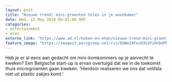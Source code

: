 ```yaml
---
layout: post
title: "Nieuwe trend: mini-groenten telen in je woonkamer"
date: Wed, 15 May 2019 09:01:00 GMT
categories: 
- entertainment 
- eten 
externe_link: "https://www.ad.nl/koken-en-eten/nieuwe-trend-mini-groenten-telen-in-je-woonkamer~a902bbd6/"
feature_image: "https://images3.persgroep.net/rcs/KOWmJ9Fxu03G3YiHnbdPNYRKCdk/diocontent/147810707/_fitwidth/400/?appId=21791a8992982cd8da851550a453bd7f&quality=0.7"
---
```


Heb je er al eens aan gedacht om mini-komkommers op je aanrecht te kweken? Een Belgische start-up is ervan overtuigd dat we in de toekomst thuis microgroenten gaan kweken. ‘Hierdoor realiseren we ons dat veldsla niet uit plastic zakjes komt.’
